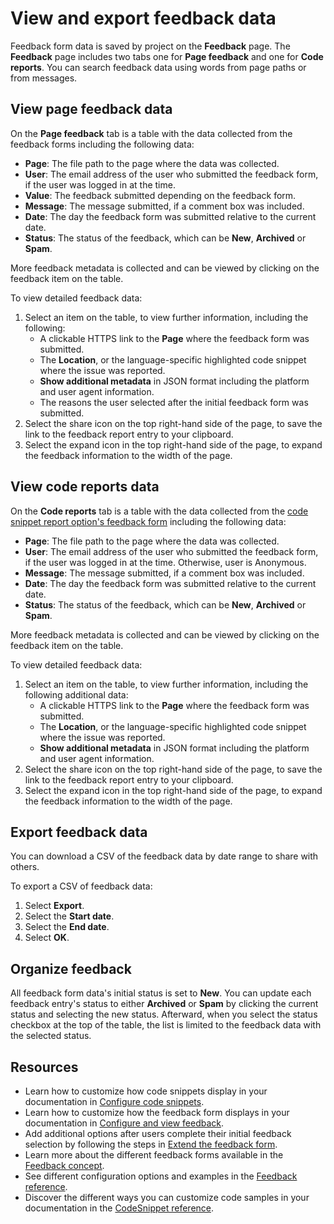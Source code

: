 # View and export feedback data

Feedback form data is saved by project on the **Feedback** page.
The **Feedback** page includes two tabs one for **Page feedback** and one for **Code reports**.
You can search feedback data using words from page paths or from messages.

## View page feedback data

On the **Page feedback** tab is a table with the data collected from the feedback forms including the following data:

- **Page**: The file path to the page where the data was collected.
- **User**: The email address of the user who submitted the feedback form, if the user was logged in at the time.
- **Value**: The feedback submitted depending on the feedback form.
- **Message**: The message submitted, if a comment box was included.
- **Date**: The day the feedback form was submitted relative to the current date.
- **Status**: The status of the feedback, which can be **New**, **Archived** or **Spam**.

More feedback metadata is collected and can be viewed by clicking on the feedback item on the table.

To view detailed feedback data:

1. Select an item on the table, to view further information, including the following:
   - A clickable HTTPS link to the **Page** where the feedback form was submitted.
   - The **Location**, or the language-specific highlighted code snippet where the issue was reported.
   - **Show additional metadata** in JSON format including the platform and user agent information.
   - The reasons the user selected after the initial feedback form was submitted.
1. Select the share icon on the top right-hand side of the page, to save the link to the feedback report entry to your clipboard.
1. Select the expand icon in the top right-hand side of the page, to expand the feedback information to the width of the page.

## View code reports data

On the **Code reports** tab is a table with the data collected from the [code snippet report option's feedback form](../../concepts/feedback.md#report-icon) including the following data:

- **Page**: The file path to the page where the data was collected.
- **User**: The email address of the user who submitted the feedback form, if the user was logged in at the time. Otherwise, user is Anonymous.
- **Message**: The message submitted, if a comment box was included.
- **Date**: The day the feedback form was submitted relative to the current date.
- **Status**: The status of the feedback, which can be **New**, **Archived** or **Spam**.

More feedback metadata is collected and can be viewed by clicking on the feedback item on the table.

To view detailed feedback data:

1. Select an item on the table, to view further information, including the following additional data:
   - A clickable HTTPS link to the **Page** where the feedback form was submitted.
   - The **Location**, or the language-specific highlighted code snippet where the issue was reported.
   - **Show additional metadata** in JSON format including the platform and user agent information.
1. Select the share icon on the top right-hand side of the page, to save the link to the feedback report entry to your clipboard.
1. Select the expand icon in the top right-hand side of the page, to expand the feedback information to the width of the page.

## Export feedback data

You can download a CSV of the feedback data by date range to share with others.

To export a CSV of feedback data:

1. Select **Export**.
1. Select the **Start date**.
1. Select the **End date**.
1. Select **OK**.

## Organize feedback

All feedback form data's initial status is set to **New**.
You can update each feedback entry's status to either **Archived** or **Spam** by clicking the current status and selecting the new status.
Afterward, when you select the status checkbox at the top of the table, the list is limited to the feedback data with the selected status.

## Resources

- Learn how to customize how code snippets display in your documentation in [Configure code snippets](../../../author/how-to/configure-code-snippets.md).
- Learn how to customize how the feedback form displays in your documentation in [Configure and view feedback](index.md).
- Add additional options after users complete their initial feedback selection by following the steps in [Extend the feedback form](extend-feedback.md).
- Learn more about the different feedback forms available in the [Feedback concept](../../concepts/feedback.md).
- See different configuration options and examples in the [Feedback reference](../../../config/feedback.md).
- Discover the different ways you can customize code samples in your documentation in the [CodeSnippet reference](../../../config/code-snippet.md).
